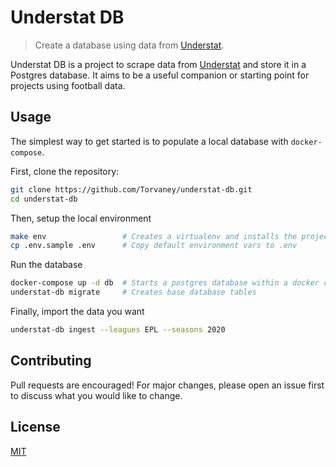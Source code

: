 # Understat DB
> Create a database using data from <a href='understat.com'>Understat</a>.


Understat DB is a project to scrape data from [Understat](understat.com) and store it in a Postgres database. It aims to be a useful companion or starting point for projects using football data.

## Usage

The simplest way to get started is to populate a local database with `docker-compose`.

First, clone the repository:

```bash
git clone https://github.com/Torvaney/understat-db.git
cd understat-db
```

Then, setup the local environment

```bash
make env                 # Creates a virtualenv and installs the project & dependencies
cp .env.sample .env      # Copy default environment vars to .env
```

Run the database

```bash
docker-compose up -d db  # Starts a postgres database within a docker container
understat-db migrate     # Creates base database tables
```

Finally, import the data you want

```bash
understat-db ingest --leagues EPL --seasons 2020
```


## Contributing

Pull requests are encouraged! For major changes, please open an issue first to discuss what you would like to change.

## License

[MIT](https://choosealicense.com/licenses/mit/)
